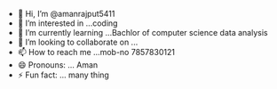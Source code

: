 - 👋 Hi, I’m @amanrajput5411
- 👀 I’m interested in ...coding
- 🌱 I’m currently learning ...Bachlor of computer science data analysis
- 💞️ I’m looking to collaborate on ...
- 📫 How to reach me ...mob-no 7857830121
- 😄 Pronouns: ... Aman
- ⚡ Fun fact: ... many thing

<!---
amanrajput5411/amanrajput5411 is a ✨ special ✨ repository because its `README.md` (this file) appears on your GitHub profile.
You can click the Preview link to take a look at your changes.
--->
